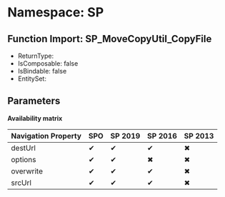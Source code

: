 # Namespace: SP

## Function Import: SP_MoveCopyUtil_CopyFile

- ReturnType: 
- IsComposable: false
- IsBindable: false
- EntitySet: 

## Parameters

**Availability matrix**

Navigation Property | SPO | SP 2019 | SP 2016 | SP 2013
----------|-----|---------|---------|--------
destUrl | ✔ | ✔ | ✔ | ✖
options | ✔ | ✔ | ✖ | ✖
overwrite | ✔ | ✔ | ✔ | ✖
srcUrl | ✔ | ✔ | ✔ | ✖
